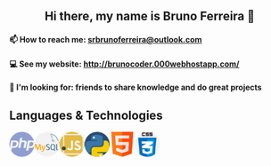 <h2 align="center">Hi there, my name is Bruno Ferreira 👋</h2>

<!--
**brunoferreiracoder/brunoferreiracoder** is a ✨ _special_ ✨ repository because its `README.md` (this file) appears on your GitHub profile.

Here are some ideas to get you started:

- 🔭 I’m currently working on ...
- 🌱 I’m currently learning ...
- 👯 I’m looking to collaborate on ...
- 🤔 I’m looking for help with ...
- 💬 Ask me about ...
- 😄 Pronouns: ...
- ⚡ Fun fact: ...
-->

#### 📫 How to reach me: srbrunoferreira@outlook.com
#### 💻 See my website: http://brunocoder.000webhostapp.com/
####
#### 🤔 I'm looking for: friends to share knowledge and do great projects

## Languages & Technologies
<img align="left" width="45" src="php.png">
<img align="left" width="45" src="mysql.png">
<img align="left" width="45" src="javascript.png">
<img align="left" width="45" src="python.png">
<img align="left" width="45" src="html.png">
<img align="left" width="45" src="css.png">
